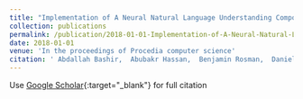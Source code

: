 ```yaml
---
title: "Implementation of A Neural Natural Language Understanding Component for Arabic Dialogue Systems"
collection: publications
permalink: /publication/2018-01-01-Implementation-of-A-Neural-Natural-Language-Understanding-Component-for-Arabic-Dialogue-Systems
date: 2018-01-01
venue: 'In the proceedings of Procedia computer science'
citation: ' Abdallah Bashir,  Abubakr Hassan,  Benjamin Rosman,  Daniel Duma,  Mohanad Ahmed, &quot;Implementation of A Neural Natural Language Understanding Component for Arabic Dialogue Systems.&quot; In the proceedings of Procedia computer science, 2018.'
---
```

Use [Google Scholar](https://scholar.google.com/scholar?q=Implementation+of+A+Neural+Natural+Language+Understanding+Component+for+Arabic+Dialogue+Systems){:target="_blank"} for full citation